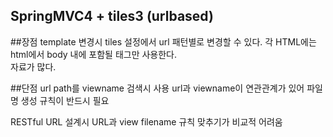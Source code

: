 SpringMVC4 + tiles3 (urlbased)
----

##장점
template 변경시 tiles 설정에서 url 패턴별로 변경할 수 있다.
각 HTML에는 html에서 body 내에 포함될 태그만 사용한다.  
자료가 많다.

##단점
url path를 viewname 검색시 사용
url과 viewname이 연관관계가 있어 파일명 생성 규칙이 반드시 필요

RESTful URL 설계시 URL과 view filename 규칙 맞추기가 비교적 어려움

